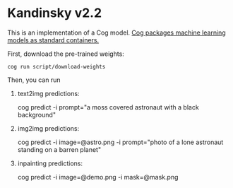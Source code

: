 # Kandinsky v2.2

This is an implementation of a Cog model. [Cog packages machine learning models as standard containers.](https://github.com/replicate/cog)

First, download the pre-trained weights:

    cog run script/download-weights

Then, you can run

1. text2img predictions:

    cog predict -i prompt="a moss covered astronaut with a black background"

2. img2img predictions:
	
	cog predict -i image=@astro.png -i prompt="photo of a lone astronaut standing on a barren planet"
	
3. inpainting predictions:
	
	cog predict -i image=@demo.png -i mask=@mask.png
